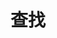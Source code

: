 ---
title: 查找
slug: "search"
layout: "search"
outputs:
    - html
    - json
menu:
    main:
        weight: -60
        params: 
            icon: search
---
